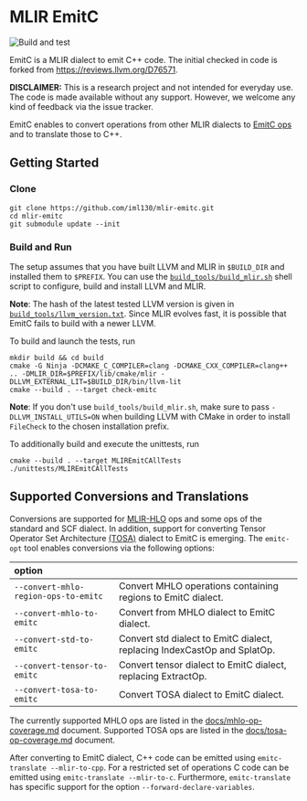 # MLIR EmitC

![Build and test](https://github.com/iml130/mlir-emitc/workflows/Build%20and%20test/badge.svg)

EmitC is a MLIR dialect to emit C++ code. The initial checked in code is forked from https://reviews.llvm.org/D76571.

**DISCLAIMER:** This is a research project and not intended for everyday use. The code is made available without any support. However, we welcome any kind of feedback via the issue tracker.

EmitC enables to convert operations from other MLIR dialects to [EmitC ops](docs/EmitC.md) and to translate those to C++.


## Getting Started
### Clone

```shell
git clone https://github.com/iml130/mlir-emitc.git
cd mlir-emitc
git submodule update --init
```

### Build and Run

The setup assumes that you have built LLVM and MLIR in `$BUILD_DIR` and installed them to `$PREFIX`. You can use the [`build_tools/build_mlir.sh`](https://github.com/iml130/mlir-emitc/blob/main/build_tools/build_mlir.sh) shell script to configure, build and install LLVM and MLIR.

**Note**: The hash of the latest tested LLVM version is given in [`build_tools/llvm_version.txt`](https://github.com/iml130/mlir-emitc/blob/main/build_tools/llvm_version.txt). Since MLIR evolves fast, it is possible that EmitC fails to build with a newer LLVM.

To build and launch the tests, run
```shell
mkdir build && cd build
cmake -G Ninja -DCMAKE_C_COMPILER=clang -DCMAKE_CXX_COMPILER=clang++ .. -DMLIR_DIR=$PREFIX/lib/cmake/mlir -DLLVM_EXTERNAL_LIT=$BUILD_DIR/bin/llvm-lit
cmake --build . --target check-emitc
```

**Note**: If you don't use `build_tools/build_mlir.sh`, make sure to pass `-DLLVM_INSTALL_UTILS=ON` when building LLVM with CMake in order to install `FileCheck` to the chosen installation prefix.

To additionally build and execute the unittests, run
```shell
cmake --build . --target MLIREmitCAllTests
./unittests/MLIREmitCAllTests
```


## Supported Conversions and Translations

Conversions are supported for [MLIR-HLO](https://github.com/tensorflow/mlir-hlo) ops and some ops of the standard and SCF dialect.
In addition, support for converting Tensor Operator Set Architecture [(TOSA)](https://mlir.llvm.org/docs/Dialects/TOSA/) dialect to EmitC is emerging.
The `emitc-opt` tool enables conversions via the following options:

| option                                   |                                                                          |
| :--------------------------------------- |:------------------------------------------------------------------------ |
| `--convert-mhlo-region-ops-to-emitc `    | Convert MHLO operations containing regions to EmitC dialect.             |
| `--convert-mhlo-to-emitc `               | Convert from MHLO dialect to EmitC dialect.                              |
| `--convert-std-to-emitc `                | Convert std dialect to EmitC dialect, replacing IndexCastOp and SplatOp. |
| `--convert-tensor-to-emitc `             | Convert tensor dialect to EmitC dialect, replacing ExtractOp.            |
| `--convert-tosa-to-emitc `               | Convert TOSA dialect to EmitC dialect.                                   |

The currently supported MHLO ops are listed in the [docs/mhlo-op-coverage.md](docs/mhlo-op-coverage.md) document.
Supported TOSA ops are listed in the [docs/tosa-op-coverage.md](docs/tosa-op-coverage.md) document.

After converting to EmitC dialect, C++ code can be emitted using `emitc-translate --mlir-to-cpp`.
For a restricted set of operations C code can be emitted using `emitc-translate --mlir-to-c`.
Furthermore, `emitc-translate` has specific support for the option `--forward-declare-variables`.
